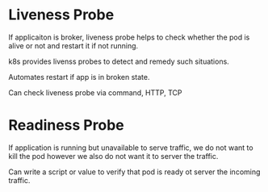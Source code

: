 # Liveness Probe

If applicaiton is broker, liveness probe helps to check whether the pod is alive or not and restart it if not running.

k8s provides livenss probes to detect and remedy such situations.

Automates restart if app is in broken state.

Can check liveness probe via command, HTTP, TCP

# Readiness Probe

If application is running but unavailable to serve traffic, we do not want to kill the pod however we also do not want it to server the traffic.

Can write a script or value to verify that pod is ready ot server the incoming traffic.